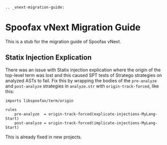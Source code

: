 ```eval_rst
.. _vnext-migration-guide:
```

# Spoofax vNext Migration Guide

This is a stub for the migration guide of Spoofax vNext.


## Statix Injection Explication
There was an issue with Statix injection explication where the origin of the top-level term was lost and this caused SPT tests of Stratego strategies on analyzed ASTs to fail. Fix this by wrapping the bodies of the `pre-analyze` and `post-analyze` strategies in `analyze.str` with `origin-track-forced`, like this:

    imports libspoofax/term/origin

    rules
        pre-analyze  = origin-track-forced(explicate-injections-MyLang-Start)
        post-analyze = origin-track-forced(implicate-injections-MyLang-Start)

This is already fixed in new projects.
